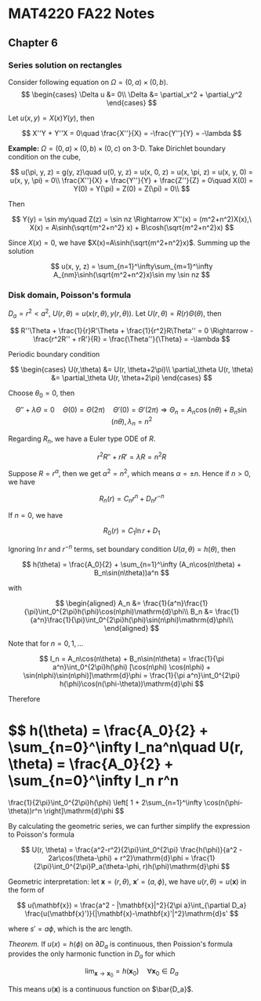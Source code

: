 # MAT4220 FA22 Notes

## Chapter 6
### Series solution on rectangles
Consider following equation on $\Omega=(0, a)\times(0, b)$.
$$
\begin{cases}
    \Delta u &= 0\\
    \Delta &= \partial_x^2 + \partial_y^2
\end{cases}
$$

Let $u(x,y)=X(x)Y(y)$, then

$$
X''Y + Y''X = 0\quad
\frac{X''}{X} = -\frac{Y''}{Y} = -\lambda
$$

**Example:** $\Omega=(0, a)\times(0, b)\times(0, c)$ on 3-D. Take Dirichlet boundary condition on the cube,

$$
u(\pi, y, z) = g(y, z)\quad
u(0, y, z) = u(x, 0, z) = u(x, \pi, z) = u(x, y, 0) = u(x, y, \pi) = 0\\
\frac{X''}{X} + \frac{Y''}{Y} + \frac{Z''}{Z} = 0\quad
X(0) = Y(0) = Y(\pi) = Z(0) = Z(\pi) = 0\\
$$

Then

$$
Y(y) = \sin my\quad Z(z) = \sin nz
\Rightarrow X''(x) = (m^2+n^2)X(x),\
X(x) = A\sinh(\sqrt{m^2+n^2} x) + B\cosh(\sqrt{m^2+n^2}x)
$$

Since $X(x)=0$, we have $X(x)=A\sinh(\sqrt{m^2+n^2}x)$.
Summing up the solution

$$
u(x, y, z) = \sum_{n=1}^\infty\sum_{m=1}^\infty
A_{nm}\sinh(\sqrt{m^2+n^2}x)\sin my \sin nz
$$

### Disk domain, Poisson's formula
$D_a={r^2 < a^2}$, $U(r,\theta)=u(x(r,\theta), y(r, \theta))$.
Let $U(r,\theta) = R(r)\Theta(\theta)$, then

$$
R''\Theta + \frac{1}{r}R'\Theta + \frac{1}{r^2}R\Theta'' = 0
\Rightarrow
-\frac{r^2R'' + rR'}{R} = \frac{\Theta''}{\Theta} = -\lambda
$$

Periodic boundary condition

$$
\begin{cases}
    U(r,\theta) &= U(r, \theta+2\pi)\\
    \partial_\theta U(r, \theta) &= 
    \partial_\theta U(r, \theta+2\pi)
\end{cases}
$$

Choose $\theta_0=0$, then

$$
\Theta'' + \lambda\Theta = 0\quad
\Theta(0) = \Theta(2\pi)\quad
\Theta'(0) = \Theta'(2\pi)
\Rightarrow
\Theta_n = A_n\cos(n\theta) + B_n\sin(n\theta),
\lambda_n = n^2
$$

Regarding $R_n$, we have a Euler type ODE of $R$.

$$
r^2R'' + rR' = \lambda R = n^2R
$$

Suppose $R=r^\alpha$, then we get $\alpha^2=n^2$, which means $\alpha=\pm n$.
Hence if $n>0$, we have

$$
R_n(r) = C_nr^n + D_nr^{-n}
$$

If $n=0$, we have 

$$
R_0(r) = C_1\ln r + D_1
$$

Ignoring $\ln r$ and $r^{-n}$ terms, set boundary condition $U(a, \theta) =     h(\theta)$, then

$$
h(\theta) = \frac{A_0}{2} + \sum_{n=1}^\infty
(A_n\cos(n\theta) + B_n\sin(n\theta))a^n
$$

with

$$
\begin{aligned}
    A_n &= \frac{1}{a^n}\frac{1}{\pi}\int_0^{2\pi}h(\phi)\cos(n\phi)\mathrm{d}\phi\\
    B_n &= \frac{1}{a^n}\frac{1}{\pi}\int_0^{2\pi}h(\phi)\sin(n\phi)\mathrm{d}\phi\\
\end{aligned}
$$

Note that for $n=0,1,\dots$

$$
I_n = A_n\cos(n\theta) + B_n\sin(n\theta) = 
\frac{1}{\pi a^n}\int_0^{2\pi}h(\phi)
[\cos(n\phi) \cos(n\phi) + \sin(n\phi)\sin(n\phi)]\mathrm{d}\phi
= \frac{1}{\pi a^n}\int_0^{2\pi} h(\phi)\cos(n(\phi-\theta))\mathrm{d}\phi
$$


Therefore 

$$
h(\theta) = \frac{A_0}{2} + \sum_{n=0}^\infty
I_na^n\quad
U(r, \theta) = \frac{A_0}{2} + \sum_{n=0}^\infty
I_n r^n
= 
\frac{1}{2\pi}\int_0^{2\pi}h(\phi)
\left[
1 + 2\sum_{n=1}^\infty \cos(n(\phi-\theta))r^n
\right]\mathrm{d}\phi
$$

By calculating the geometric series, we can further simplify the expression to Poisson's formula

$$
U(r, \theta) = \frac{a^2-r^2}{2\pi}\int_0^{2\pi}
\frac{h(\phi)}{a^2 - 2ar\cos(\theta-\phi) + r^2}\mathrm{d}\phi
= \frac{1}{2\pi}\int_0^{2\pi}P_a(\theta-\phi, r)h(\phi)\mathrm{d}\phi
$$

Geometric interpretation: let $\mathbf{x}=(r,\theta)$, $\mathbf{x}'=(a,\phi)$, we have $u(r,\theta)=u(\mathbf{x})$ in the form of

$$
u(\mathbf{x}) = 
\frac{a^2 - |\mathbf{x}|^2}{2\pi a}\int_{\partial D_a}
\frac{u(\mathbf{x}')}{|\mathbf{x}-\mathbf{x}'|^2}\mathrm{d}s'
$$

where $s'= a\phi$, which is the arc length.

*Theorem.* If $u(x) = h(\phi)$ on $\partial D_a$ is continuous, then Poission's formula provides the only harmonic function in $D_a$ for which 

$$
\lim_{\mathbf{x}\rightarrow\mathbf{x}_0} = h(\mathbf{x}_0)
\quad \forall \mathbf{x}_0\in D_a
$$

This means $u(\mathbf{x})$ is a continuous function on $\bar{D_a}$.

